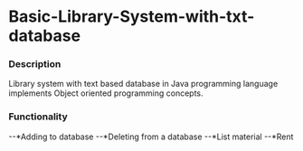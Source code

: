 # Basic-Library-System-with-txt-database
### Description
Library system with text based database in Java programming language implements Object oriented programming concepts.

### Functionality
--*Adding to database
--*Deleting from a database
--*List material
--*Rent


